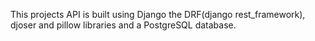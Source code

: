 This projects API is built using Django the DRF(django rest_framework), djoser and pillow libraries and a PostgreSQL database. 

